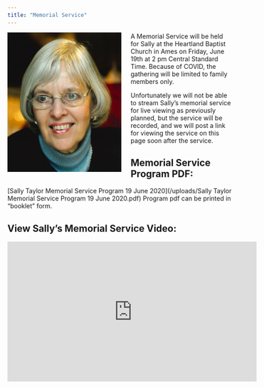 ```yaml
---
title: "Memorial Service"
---
```


<img align="left" src="/uploads/Taylor_Sally_6_5_2020.jpg" width="256px" style="padding: 0 1.5em 0 0;">




A Memorial Service will be held for Sally at the Heartland Baptist Church in Ames on Friday, June 19th at 2 pm Central Standard Time.  Because of COVID, the gathering will be limited to family members only.  

Unfortunately we will not be able to stream Sally’s memorial service for live viewing as previously planned, but the service will be recorded, and we will post a link for viewing the service on this page soon after the service.



## **Memorial Service Program PDF:** 
[Sally Taylor Memorial Service Program 19 June 2020](/uploads/Sally Taylor Memorial Service Program 19 June 2020.pdf)
Program pdf can be printed in “booklet” form.

## **View Sally’s Memorial Service Video:**
<iframe width="560" height="315" src="https://www.youtube.com/embed/WXzzk1BntPA" frameborder="0" allow="accelerometer; autoplay; encrypted-media; gyroscope; picture-in-picture" allowfullscreen></iframe>
